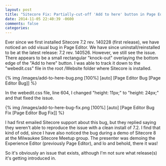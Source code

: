 ```yaml
---
layout: post
title: "Sitecore Fix: Partially-cut-off 'Add to here' button in Page Editor"
date: 2014-11-05 22:40:39 -0600
comments: false
categories: 
---
```


Ever since we first installed Sitecore 7.2 rev. 140228 (first release), we have noticed an odd visual bug in Page Editor.  We have since uninstall/reinstalled to be at the latest release: 7.2 rev. 140526.  However, we still see the issue. There appears to be a small rectangular "knock-out" overlaying the bottom edge of the "Add to here" button.  I was able to track it down to the "webedit.css" file in the root /Website folder where Sitecore is installed.

{% img /images/add-to-here-bug.png [100%] [auto] [Page Editor Bug [Page Editor Bug]] %}

In the webedit.css file, line 604, I changed "height: 11px;" to "height: 24px;" and that fixed the issue.

{% img /images/add-to-here-bug-fix.png [100%] [auto] [Page Editor Bug Fix [Page Editor Bug Fix]] %}

I had first emailed Sitecore support about this bug, but they replied saying they weren't able to reproduce the issue with a clean install of 7.2. I find that kind of odd, since I have also noticed the bug during a demo of Sitecore 8 at the Milwaukee Sitecore Meetup group. The presenter was demoing the Experience Editor (previously Page Editor), and lo and behold, there it was!

So it's obviously an issue that exists, although I'm not sure what release(s) it's getting introduced in.